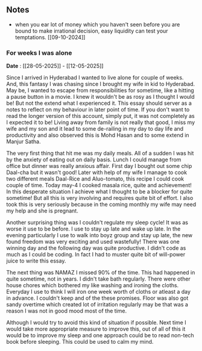
## Notes

- when you ear lot of money which you haven't seen before you are bound to make irrational decision, easy liquidity can test your temptations. [[09-10-2024]]

### For weeks I was alone

**Date** : [[28-05-2025]] - [[12-05-2025]]

Since I arrived in Hyderabad I wanted to live alone for couple of weeks. And, this fantasy I was chasing since I brought my wife in kid to Hyderabad. May be, I wanted to escape from responsibilities for sometime, like a hitting a pause button in a movie. I knew it wouldn't be as rosy as I thought I would be! But not the extend what I experienced it. This essay should server as a notes to reflect on my behaviour in later point of time. If you don't want to read the longer version of this account, simply put, it was not completely as I expected it to be! Living away from family is not really that good, I miss my wife and my son and it lead to some de-railing in my day to day life and productivity and also observed this is Mohd Hasan and to some extend in Manjur Satha.

The very first thing that hit me was my daily meals. All of a sudden I was hit by the anxiety of eating out on daily basis. Lunch I could manage from office but dinner was really anxious affair. First day I bought out some chip Daal-cha but it wasn't good! Later with help of my wife I manage to cook two different meals Daal-Rice and Aluo-tomato, this recipe I could cook couple of time. Today may-4 I cooked masala rice, quite and achievement! In this desperate situation I achieve what I thought to be a blocker for quite sometime! But all this is very involving and requires quite bit of effort. I also took this is very seriously because in the coming monthly my wife may need my help and she is pregnant.

Another surprising thing was I couldn't regulate my sleep cycle! It was as worse it use to be before. I use to stay up late and wake up late. In the evening particularly I use to walk into boyz group and stay up late, the new found freedom was very exciting and used wastefully! There was one winning day and the following day was quite productive. I didn't code as much as I could be coding. In fact I had to muster quite bit of will-power juice to write this essay.

The next thing was NAMAZ I missed 90% of the time. This had happened in quite sometime, not in years. I didn't take bath regularly. There were other house chores which bothered my like washing and ironing the cloths. Everyday I use to think I will iron one week worth of cloths or atleast a day in advance. I couldn't keep and of the these promises. Floor was also got sandy overtime which created lot of irritation regularly may be that was a reason I was not in good mood most of the time.

Although I would try to avoid this kind of situation if possible. Next time I would take more appropriate measure to improve this, out of all of this it would be to improve my sleep and one approach could be to read non-tech book before sleeping. This could be used to calm my mind.

